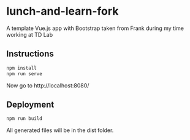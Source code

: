 # lunch-and-learn-fork

A template Vue.js app with Bootstrap taken from Frank during my time working at TD Lab

## Instructions

```bash
npm install
npm run serve
```

Now go to http://localhost:8080/

## Deployment

```bash
npm run build
```

All generated files will be in the dist folder.
